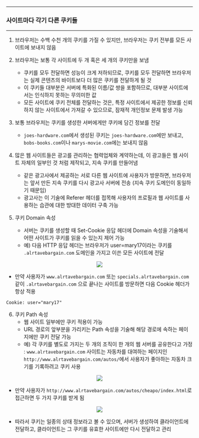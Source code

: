 -----
### 사이트마다 각기 다른 쿠키들
-----
1. 브라우저는 수백 수천 개의 쿠키를 가질 수 있지만, 브라우저는 쿠키 전부를 모든 사이트에 보내지 않음
2. 브라우저는 보통 각 사이트에 두 개 혹은 세 개의 쿠키만을 보냄
   - 쿠키를 모두 전달하면 성능이 크게 저하되므로, 쿠키를 모두 전달하면 브라우저는 실제 콘텐츠의 바이트보다 더 많은 쿠키를 전달하게 될 것
   - 이 쿠키들 대부분은 서버에 특화된 이름/값 쌍을 포함하므로, 대부분 사이트에서는 인식하지 못하는 무의미한 값
   - 모든 사이트에 쿠키 전체를 전달하는 것은, 특정 사이트에서 제공한 정보를 신뢰하지 않는 사이트에서 가져갈 수 있으므로, 잠재적 개인정보 문제 발생 가능

3. 보통 브라우저는 쿠키를 생성한 서버에게만 쿠키에 담긴 정보를 전달
   - ```joes-hardware.com```에서 생성된 쿠키는 ```joes-hardware.com```에만 보내고, ```bobs-books.com```이나 ```marys-movie.com```에는 보내지 않음

4. 많은 웹 사이트들은 광고를 관리하는 협력업체와 계약하는데, 이 광고들은 웹 사이트 자체의 일부인 것 처럼 제작되고, 지속 쿠키를 만들어냄
   - 같은 광고사에서 제공하는 서로 다른 웹 사이트에 사용자가 방문하면, 브라우저는 앞서 만든 지속 쿠키를 다시 광고사 서버에 전송 (지속 쿠키 도메인이 동일하기 때문임)
   - 광고사는 이 기술에 Referer 헤더를 접목해 사용자의 프로필과 웹 사이트를 사용하는 습관에 대한 방대한 데이터 구축 가능

5. 쿠키 Domain 속성
   - 서버는 쿠키를 생성할 때 Set-Cookie 응답 헤더에 Domain 속성을 기술해서 어떤 사이트가 쿠키를 읽을 수 있는지 제어 가능
   - 예) 다음 HTTP 응답 헤더는 브라우저가 user=mary17이라는 쿠키를 ```.alrtavebargain.com``` 도메인을 가지고 이쓴 모든 사이트에 전달
<div align="center">
<img src="https://github.com/user-attachments/assets/0af1a49b-b8f1-4fbb-9066-cdd17730a2ef">
</div>

   - 만약 사용자가 ```www.alrtavebargain.com``` 또는 ```specials.alrtavebargain.com``` 같이 ```.alrtavebargain.com``` 으로 끝나는 사이트를 방문하면 다음 Cookie 헤더가 항상 적용
```
Cookie: user="mary17"
```

6. 쿠키 Path  속성
   - 웹 사이트 일부에만 쿠키 적용이 가능
   - URL 경로의 앞부분을 가리키는 Path 속성을 기술해 해당 경로에 속하는 페이지에만 쿠키 전달 가능
   - 예) 각 쿠키를 별도로 가지는 두 개의 조직이 한 개의 웹 서버를 공유한다고 가정 : ```www.alrtavebargain.com``` 사이트는 자동차를 대여하는 페이지인 ```http://www.alrtavebargain.com/autos/```에서 사용자가 좋아하는 자동차 크기를 기록하려고 쿠키 사용
<div align="center">
<img src="https://github.com/user-attachments/assets/f06e8b8e-dc29-41e3-a35f-cea0cd1c1c79">
</div>

   - 만약 사용자가 ```http://www.alrtavebargain.com/autos/cheapo/index.html```로 접근하면 두 가지 쿠키를 받게 됨
<div align="center">
<img src="https://github.com/user-attachments/assets/cf44bcce-323f-4b03-98f2-f90488698cf6">
</div>

   - 따라서 쿠키는 일종의 상태 정보라고 볼 수 있으며, 서버가 생성하여 클라이언트에 전달하고, 클라이언트는 그 쿠키를 유효한 사이트에만 다시 전달하고 관리
